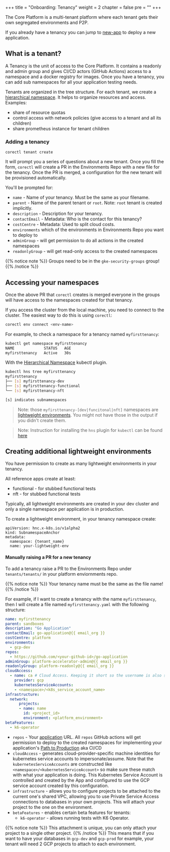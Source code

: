 +++
title = "Onboarding: Tenancy"
weight = 2
chapter = false
pre = ""
+++

The Core Platform is a multi-tenant platform where each tenant gets their own segregated environments and P2P.

If you already have a tenancy you can jump to [new-app](./new-app) to deploy a new application.

## What is a tenant? 

A Tenancy is the unit of access to the Core Platform.
It contains a readonly and admin group and gives CI/CD actors
(GitHub Actions) access to a namespace and a docker registry for images.
Once you have a tenancy, you can add sub namespaces for all your application testing needs.

Tenants are organized in the tree structure. 
For each tenant, we create a [hierarchical namespace](https://github.com/kubernetes-sigs/hierarchical-namespaces).
It helps to organize resources and access.
Examples:
- share of resource quotas
- control access with network policies (give access to a tenant and all its children)
- share prometheus instance for tenant children

### Adding a tenancy

```shell
corectl tenant create
```

It will prompt you a series of questions about a new tenant. 
Once you fill the form, `corectl`
will create a PR in the Environments Repo with a new file for the tenancy.
Once the PR is merged, a configuration for the new tenant will be provisioned automatically.

You'll be prompted for:

* `name` - Name of your tenancy. Must be the same as your filename.
* `parent` - Name of the parent tenant or `root`. Note: `root` tenant is created implicitly.
* `description` - Description for your tenancy.
* `contactEmail` - Metadata: Who is the contact for this tenancy? 
* `costCentre` - Metadata: Used to split cloud costs. 
* `environments` which of the environments in Environments Repo you want to deploy to
* `adminGroup` - will get permission to do all actions in the created namespaces
* `readonlyGroup` - will get read-only access to the created namespaces

{{% notice note %}}
Groups need to be in the `gke-security-groups` group!
{{% /notice %}}


## Accessing your namespaces

Once the above PR that `corectl` creates is merged everyone in the groups will have access to the namespaces created for that tenancy.

If you access the cluster from the local machine, you need to connect to the cluster.
The easiest way to do this is using `corectl`:
```bash
corectl env connect <env-name>
```

For example, to check a namespace for a tenancy named `myfirsttenancy`:
```bash
kubectl get namespace myfirsttenancy
NAME             STATUS   AGE
myfirsttenancy   Active   30s
```

With the [Hierarchical Namespace](https://kubernetes.io/blog/2020/08/14/introducing-hierarchical-namespaces/) kubectl plugin.
```bash
kubectl hns tree myfirsttenancy
myfirsttenancy
├── [s] myfirsttenancy-dev
├── [s] myfirsttenancy-functional
└── [s] myfirsttenancy-nft

[s] indicates subnamespaces
```

> Note:
> those `myfirsttenancy-[dev|funcitonal|nft]` namespaces are [lightweight environments](#creating-additional-lightweight-environments).
> You might not have those in the output if you didn't create them.

> Note: Instruction for installing the `hns` plugin for `kubectl` can be found [here](https://github.com/kubernetes-sigs/hierarchical-namespaces/releases)

## Creating additional lightweight environments

You have permission to create as many lightweight environments in your tenancy.

All reference apps create at least:

* functional - for stubbed functional tests 
* nft - for stubbed functional tests

Typically, all lightweight environments are created in your dev cluster and only
a single namespace per application is in production.

To create a lightweight environment, in your tenancy namespace create:


```
apiVersion: hnc.x-k8s.io/v1alpha2
kind: SubnamespaceAnchor
metadata:
  namespace: {tenant_name}
  name: your-lightweight-env
```

#### Manually raising a PR for a new tenancy

To add a tenancy raise a PR to the Environments Repo under `tenants/tenants/` in your platform enviornments repo.

{{% notice note %}}
Your tenancy name must be the same as the file name!
{{% /notice %}}


For example, if I want to create a tenancy with the name `myfirsttenancy`, then I will create a file named `myfirsttenancy.yaml` with the following structure:

```yaml
name: myfirsttenancy 
parent: sandboxes
description: "Go Application"
contactEmail: go-application@{{ email_org }}
costCentre: platform
environments:
  - gcp-dev
repos:
  - https://github.com/<your-github-id>/go-application
adminGroup: platform-accelerator-admin@{{ email_org }}
readonlyGroup: platform-readonly@{{ email_org }}
cloudAccess:
  - name: ca # Cloud Access. Keeping it short so the username is also short, biggest one will be ca-connected-app-functional which is 27 chars, for mysql 8.0 needs to be 32max. For 5.7 16 max
    provider: gcp
    kubernetesServiceAccounts:
    - <namespace>/<k8s_service_account_name>
infrastructure:
  network:
      projects:
      - name: name
        id: <project_id>
        environment: <platform_environment>
betaFeatures:
  - k6-operator
```


* `repos` - Your [application](./new-app) URL. All `repos` GitHub actions will get permission to deploy to the created namespaces for implementing your application's [Path to Production](../p2p) aka CI/CD
* `cloudAccess` - generates cloud-provider-specific machine identities for kubernetes service accounts to impersonate/assume. Note that the `kubernetesServiceAccounts` are constructed like `<namespace>/<kubernetesServiceAccount>` so make sure these match with what your application is doing. This Kubernetes Service Account is controlled and created by the App and configured to use the GCP service account created by this configuration.
* `infrastructure` - allows you to configure projects to be attached to the current one's shared VPC, allowing you to use Private Service Access connections to databases in your own projects. This will attach your project to the one on the environment.
* `betaFeatures` - enables certain beta features for tenants:
  * `k6-operator` - allows running tests with K6 Operator.

{{% notice note %}}
This attachment is unique, you can only attach your project to a single other project.
{{% /notice %}}
This means that if you want to have your databases in `gcp-dev` and `gcp-prod` for example, your tenant will need 2 GCP projects to attach to each environment.


